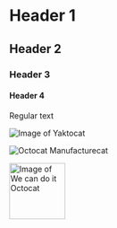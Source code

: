 # Header 1
## Header 2
### Header 3
#### Header 4

Regular text


![Image of Yaktocat](https://octodex.github.com/images/yaktocat.png)

![Octocat Manufacturecat](https://octodex.github.com/images/manufacturetocat.png)
 <!--- Different sized image --->
<img src="https://octodex.github.com/images/manufacturetocat.png" alt="Image of We can do it Octocat" width="100" height="100">

